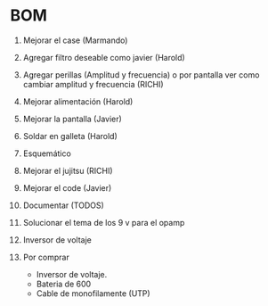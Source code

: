 # BOM
1. Mejorar el case (Marmando)
2. Agregar filtro deseable como javier (Harold)
3. Agregar perillas (Amplitud y frecuencia) o por pantalla ver como cambiar amplitud y frecuencia (RICHI)
4. Mejorar alimentación (Harold)
5. Mejorar la pantalla (Javier)

6. Soldar en galleta (Harold)
7. Esquemático 
8. Mejorar el jujitsu (RICHI)
9. Mejorar el code (Javier)
10. Documentar (TODOS)
11. Solucionar el tema de los 9 v para el opamp
12. Inversor de voltaje

13. Por comprar
    - Inversor de voltaje.
    - Bateria de 600
    - Cable de monofilamente (UTP)
